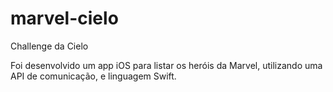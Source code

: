 # marvel-cielo

Challenge da Cielo

Foi desenvolvido um app iOS para listar os heróis da Marvel, utilizando uma API de comunicação, e linguagem Swift.
